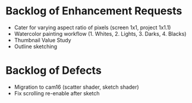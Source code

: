 # Backlog of Enhancement Requests
* Cater for varying aspect ratio of pixels (screen 1x1, project 1x1.1)
* Watercolor painting workflow (1. Whites, 2. Lights, 3. Darks, 4. Blacks)
* Thumbnail Value Study
* Outline sketching

# Backlog of Defects
* Migration to cam16 (scatter shader, sketch shader)
* Fix scrolling re-enable after sketch
